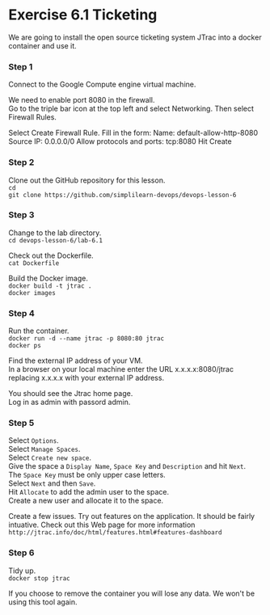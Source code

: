 # Exercise 6.1 Ticketing

We are going to install the open source ticketing system JTrac into a docker container and use it.

### Step 1 

Connect to the Google Compute engine virtual machine.

We need to enable port 8080 in the firewall.  
Go to the triple bar icon at the top left and select Networking. Then select Firewall Rules.

Select Create Firewall Rule.
Fill in the form:
Name: default-allow-http-8080
Source IP: 0.0.0.0/0
Allow protocols and ports: tcp:8080
Hit Create

### Step 2

Clone out the GitHub repository for this lesson.  
`cd`  
`git clone https://github.com/simplilearn-devops/devops-lesson-6`  

### Step 3

Change to the lab directory.  
`cd devops-lesson-6/lab-6.1`  

Check out the Dockerfile.  
`cat Dockerfile`  

Build the Docker image.  
`docker build -t jtrac .`  
`docker images`  

### Step 4

Run the container.  
`docker run -d --name jtrac -p 8080:80 jtrac`  
`docker ps`  

Find the external IP address of your VM.  
In a browser on your local machine enter the URL x.x.x.x:8080/jtrac replacing
x.x.x.x with your external IP address.

You should see the Jtrac home page.  
Log in as admin with passord admin.

### Step 5

Select `Options`.  
Select `Manage Spaces`.  
Select `Create new space`.  
Give the space a `Display Name`, `Space Key` and `Description` and hit `Next`.  
The `Space Key` must be only upper case letters.  
Select `Next` and then `Save`.  
Hit `Allocate` to add the admin user to the space.  
Create a new user and allocate it to the space.  

Create a few issues. Try out features on the application. It should be fairly intuative.
Check out this Web page for more information `http://jtrac.info/doc/html/features.html#features-dashboard`  

### Step 6

Tidy up.  
`docker stop jtrac`  

If you choose to remove the container you will lose any data. We won't be using this tool again.


